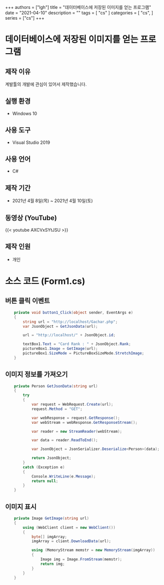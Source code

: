 +++
authors = ["lgh"]
title = "데이터베이스에 저장된 이미지를 얻는 프로그램"
date = "2021-04-10"
description = ""
tags = [
    "cs"
]
categories = [
    "cs",
]
series = ["cs"]
+++

# 데이터베이스에 저장된 이미지를 얻는 프로그램

## 제작 이유
계발툴의 개발에 관심이 있어서 제작했습니다.

## 실행 환경
* Windows 10

## 사용 도구
* Visual Studio 2019

## 사용 언어
* C#

## 제작 기간
* 2021년 4월 8일(목) ~ 2021년 4월 10일(토)

## 동영상 (YouTube)
{{< youtube AXCVxSYtJSU >}}

## 제작 인원
* 개인

<div style="page-break-before:always"></div> 

# 소스 코드 (Form1.cs)

## 버튼 클릭 이벤트
```C#
    private void button1_Click(object sender, EventArgs e)
    {
        string url = "http://localhost/Gachar.php";
        var JsonObject = GetJsonData(url);

        url = "http://localhost/" + JsonObject.id;

        textBox1.Text = "Card Rank : " + JsonObject.Rank;
        pictureBox1.Image = GetImage(url);
        pictureBox1.SizeMode = PictureBoxSizeMode.StretchImage;
    }
```

<div style="page-break-before:always"></div> 

## 이미지 정보를 가져오기
```C#
    private Person GetJsonData(string url)
    {
        try
        {
            var request = WebRequest.Create(url);
            request.Method = "GET";

            var webResponse = request.GetResponse();
            var webStream = webResponse.GetResponseStream();

            var reader = new StreamReader(webStream);

            var data = reader.ReadToEnd();

            var JsonObject = JsonSerializer.Deserialize<Person>(data);

            return JsonObject;
        }
        catch (Exception e)
        {
            Console.WriteLine(e.Message);
            return null;
        }
    }
```

## 이미지 표시
```C#
    private Image GetImage(string url)
    {
        using (WebClient client = new WebClient())
        {
            byte[] imgArray;
            imgArray = client.DownloadData(url);

            using (MemoryStream memstr = new MemoryStream(imgArray))
            {
                Image img = Image.FromStream(memstr);
                return img;
            }
        }
    }
```